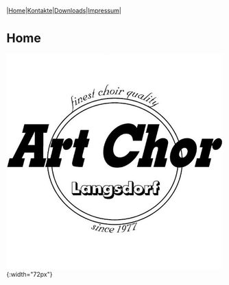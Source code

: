 |[Home](index.md)|[Kontakte](kontakte.md)|[Downloads](downloads.md)|[Impressum](impressum.md)|

# Home

![Logo](img/artchorlogo.jpg){:width="72px"}
